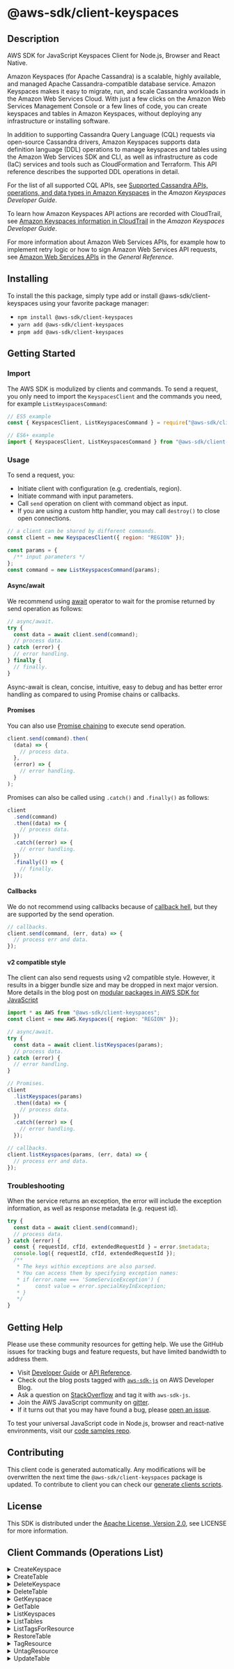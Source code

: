 <!-- generated file, do not edit directly -->

# @aws-sdk/client-keyspaces

## Description

AWS SDK for JavaScript Keyspaces Client for Node.js, Browser and React Native.

<p>Amazon Keyspaces (for Apache Cassandra) is a scalable,
highly available, and managed Apache Cassandra-compatible database service. Amazon Keyspaces makes it easy to migrate,
run, and scale Cassandra workloads in the Amazon Web Services Cloud. With just a few clicks on the Amazon Web Services Management Console or a few lines of code,
you can create keyspaces and tables in Amazon Keyspaces, without deploying any infrastructure or installing software. </p>
<p>In addition to supporting Cassandra Query Language (CQL) requests via open-source Cassandra drivers,
Amazon Keyspaces supports data definition language (DDL) operations to manage keyspaces and tables using the Amazon Web Services SDK and CLI, as well as
infrastructure as code (IaC) services and tools such as CloudFormation and Terraform. This API reference describes
the supported DDL operations in detail.</p>
<p>For the list of all supported CQL APIs, see <a href="https://docs.aws.amazon.com/keyspaces/latest/devguide/cassandra-apis.html">Supported Cassandra APIs, operations, and data types
in Amazon Keyspaces</a> in the <i>Amazon Keyspaces Developer
Guide</i>.</p>
<p>To learn how Amazon Keyspaces API actions are recorded with CloudTrail, see <a href="https://docs.aws.amazon.com/keyspaces/latest/devguide/logging-using-cloudtrail.html#service-name-info-in-cloudtrail">Amazon Keyspaces information in CloudTrail</a> in the <i>Amazon Keyspaces Developer
Guide</i>.</p>
<p>For more information about Amazon Web Services APIs, for example how to implement retry logic or how to sign Amazon Web Services API requests, see <a href="https://docs.aws.amazon.com/general/latest/gr/aws-apis.html">Amazon Web Services APIs</a> in the <i>General Reference</i>.</p>

## Installing

To install the this package, simply type add or install @aws-sdk/client-keyspaces
using your favorite package manager:

- `npm install @aws-sdk/client-keyspaces`
- `yarn add @aws-sdk/client-keyspaces`
- `pnpm add @aws-sdk/client-keyspaces`

## Getting Started

### Import

The AWS SDK is modulized by clients and commands.
To send a request, you only need to import the `KeyspacesClient` and
the commands you need, for example `ListKeyspacesCommand`:

```js
// ES5 example
const { KeyspacesClient, ListKeyspacesCommand } = require("@aws-sdk/client-keyspaces");
```

```ts
// ES6+ example
import { KeyspacesClient, ListKeyspacesCommand } from "@aws-sdk/client-keyspaces";
```

### Usage

To send a request, you:

- Initiate client with configuration (e.g. credentials, region).
- Initiate command with input parameters.
- Call `send` operation on client with command object as input.
- If you are using a custom http handler, you may call `destroy()` to close open connections.

```js
// a client can be shared by different commands.
const client = new KeyspacesClient({ region: "REGION" });

const params = {
  /** input parameters */
};
const command = new ListKeyspacesCommand(params);
```

#### Async/await

We recommend using [await](https://developer.mozilla.org/en-US/docs/Web/JavaScript/Reference/Operators/await)
operator to wait for the promise returned by send operation as follows:

```js
// async/await.
try {
  const data = await client.send(command);
  // process data.
} catch (error) {
  // error handling.
} finally {
  // finally.
}
```

Async-await is clean, concise, intuitive, easy to debug and has better error handling
as compared to using Promise chains or callbacks.

#### Promises

You can also use [Promise chaining](https://developer.mozilla.org/en-US/docs/Web/JavaScript/Guide/Using_promises#chaining)
to execute send operation.

```js
client.send(command).then(
  (data) => {
    // process data.
  },
  (error) => {
    // error handling.
  }
);
```

Promises can also be called using `.catch()` and `.finally()` as follows:

```js
client
  .send(command)
  .then((data) => {
    // process data.
  })
  .catch((error) => {
    // error handling.
  })
  .finally(() => {
    // finally.
  });
```

#### Callbacks

We do not recommend using callbacks because of [callback hell](http://callbackhell.com/),
but they are supported by the send operation.

```js
// callbacks.
client.send(command, (err, data) => {
  // process err and data.
});
```

#### v2 compatible style

The client can also send requests using v2 compatible style.
However, it results in a bigger bundle size and may be dropped in next major version. More details in the blog post
on [modular packages in AWS SDK for JavaScript](https://aws.amazon.com/blogs/developer/modular-packages-in-aws-sdk-for-javascript/)

```ts
import * as AWS from "@aws-sdk/client-keyspaces";
const client = new AWS.Keyspaces({ region: "REGION" });

// async/await.
try {
  const data = await client.listKeyspaces(params);
  // process data.
} catch (error) {
  // error handling.
}

// Promises.
client
  .listKeyspaces(params)
  .then((data) => {
    // process data.
  })
  .catch((error) => {
    // error handling.
  });

// callbacks.
client.listKeyspaces(params, (err, data) => {
  // process err and data.
});
```

### Troubleshooting

When the service returns an exception, the error will include the exception information,
as well as response metadata (e.g. request id).

```js
try {
  const data = await client.send(command);
  // process data.
} catch (error) {
  const { requestId, cfId, extendedRequestId } = error.$metadata;
  console.log({ requestId, cfId, extendedRequestId });
  /**
   * The keys within exceptions are also parsed.
   * You can access them by specifying exception names:
   * if (error.name === 'SomeServiceException') {
   *     const value = error.specialKeyInException;
   * }
   */
}
```

## Getting Help

Please use these community resources for getting help.
We use the GitHub issues for tracking bugs and feature requests, but have limited bandwidth to address them.

- Visit [Developer Guide](https://docs.aws.amazon.com/sdk-for-javascript/v3/developer-guide/welcome.html)
  or [API Reference](https://docs.aws.amazon.com/AWSJavaScriptSDK/v3/latest/index.html).
- Check out the blog posts tagged with [`aws-sdk-js`](https://aws.amazon.com/blogs/developer/tag/aws-sdk-js/)
  on AWS Developer Blog.
- Ask a question on [StackOverflow](https://stackoverflow.com/questions/tagged/aws-sdk-js) and tag it with `aws-sdk-js`.
- Join the AWS JavaScript community on [gitter](https://gitter.im/aws/aws-sdk-js-v3).
- If it turns out that you may have found a bug, please [open an issue](https://github.com/aws/aws-sdk-js-v3/issues/new/choose).

To test your universal JavaScript code in Node.js, browser and react-native environments,
visit our [code samples repo](https://github.com/aws-samples/aws-sdk-js-tests).

## Contributing

This client code is generated automatically. Any modifications will be overwritten the next time the `@aws-sdk/client-keyspaces` package is updated.
To contribute to client you can check our [generate clients scripts](https://github.com/aws/aws-sdk-js-v3/tree/main/scripts/generate-clients).

## License

This SDK is distributed under the
[Apache License, Version 2.0](http://www.apache.org/licenses/LICENSE-2.0),
see LICENSE for more information.

## Client Commands (Operations List)

<details>
<summary>
CreateKeyspace
</summary>

[Command API Reference](https://docs.aws.amazon.com/AWSJavaScriptSDK/v3/latest/client/keyspaces/command/CreateKeyspaceCommand/) / [Input](https://docs.aws.amazon.com/AWSJavaScriptSDK/v3/latest/Package/-aws-sdk-client-keyspaces/Interface/CreateKeyspaceCommandInput/) / [Output](https://docs.aws.amazon.com/AWSJavaScriptSDK/v3/latest/Package/-aws-sdk-client-keyspaces/Interface/CreateKeyspaceCommandOutput/)

</details>
<details>
<summary>
CreateTable
</summary>

[Command API Reference](https://docs.aws.amazon.com/AWSJavaScriptSDK/v3/latest/client/keyspaces/command/CreateTableCommand/) / [Input](https://docs.aws.amazon.com/AWSJavaScriptSDK/v3/latest/Package/-aws-sdk-client-keyspaces/Interface/CreateTableCommandInput/) / [Output](https://docs.aws.amazon.com/AWSJavaScriptSDK/v3/latest/Package/-aws-sdk-client-keyspaces/Interface/CreateTableCommandOutput/)

</details>
<details>
<summary>
DeleteKeyspace
</summary>

[Command API Reference](https://docs.aws.amazon.com/AWSJavaScriptSDK/v3/latest/client/keyspaces/command/DeleteKeyspaceCommand/) / [Input](https://docs.aws.amazon.com/AWSJavaScriptSDK/v3/latest/Package/-aws-sdk-client-keyspaces/Interface/DeleteKeyspaceCommandInput/) / [Output](https://docs.aws.amazon.com/AWSJavaScriptSDK/v3/latest/Package/-aws-sdk-client-keyspaces/Interface/DeleteKeyspaceCommandOutput/)

</details>
<details>
<summary>
DeleteTable
</summary>

[Command API Reference](https://docs.aws.amazon.com/AWSJavaScriptSDK/v3/latest/client/keyspaces/command/DeleteTableCommand/) / [Input](https://docs.aws.amazon.com/AWSJavaScriptSDK/v3/latest/Package/-aws-sdk-client-keyspaces/Interface/DeleteTableCommandInput/) / [Output](https://docs.aws.amazon.com/AWSJavaScriptSDK/v3/latest/Package/-aws-sdk-client-keyspaces/Interface/DeleteTableCommandOutput/)

</details>
<details>
<summary>
GetKeyspace
</summary>

[Command API Reference](https://docs.aws.amazon.com/AWSJavaScriptSDK/v3/latest/client/keyspaces/command/GetKeyspaceCommand/) / [Input](https://docs.aws.amazon.com/AWSJavaScriptSDK/v3/latest/Package/-aws-sdk-client-keyspaces/Interface/GetKeyspaceCommandInput/) / [Output](https://docs.aws.amazon.com/AWSJavaScriptSDK/v3/latest/Package/-aws-sdk-client-keyspaces/Interface/GetKeyspaceCommandOutput/)

</details>
<details>
<summary>
GetTable
</summary>

[Command API Reference](https://docs.aws.amazon.com/AWSJavaScriptSDK/v3/latest/client/keyspaces/command/GetTableCommand/) / [Input](https://docs.aws.amazon.com/AWSJavaScriptSDK/v3/latest/Package/-aws-sdk-client-keyspaces/Interface/GetTableCommandInput/) / [Output](https://docs.aws.amazon.com/AWSJavaScriptSDK/v3/latest/Package/-aws-sdk-client-keyspaces/Interface/GetTableCommandOutput/)

</details>
<details>
<summary>
ListKeyspaces
</summary>

[Command API Reference](https://docs.aws.amazon.com/AWSJavaScriptSDK/v3/latest/client/keyspaces/command/ListKeyspacesCommand/) / [Input](https://docs.aws.amazon.com/AWSJavaScriptSDK/v3/latest/Package/-aws-sdk-client-keyspaces/Interface/ListKeyspacesCommandInput/) / [Output](https://docs.aws.amazon.com/AWSJavaScriptSDK/v3/latest/Package/-aws-sdk-client-keyspaces/Interface/ListKeyspacesCommandOutput/)

</details>
<details>
<summary>
ListTables
</summary>

[Command API Reference](https://docs.aws.amazon.com/AWSJavaScriptSDK/v3/latest/client/keyspaces/command/ListTablesCommand/) / [Input](https://docs.aws.amazon.com/AWSJavaScriptSDK/v3/latest/Package/-aws-sdk-client-keyspaces/Interface/ListTablesCommandInput/) / [Output](https://docs.aws.amazon.com/AWSJavaScriptSDK/v3/latest/Package/-aws-sdk-client-keyspaces/Interface/ListTablesCommandOutput/)

</details>
<details>
<summary>
ListTagsForResource
</summary>

[Command API Reference](https://docs.aws.amazon.com/AWSJavaScriptSDK/v3/latest/client/keyspaces/command/ListTagsForResourceCommand/) / [Input](https://docs.aws.amazon.com/AWSJavaScriptSDK/v3/latest/Package/-aws-sdk-client-keyspaces/Interface/ListTagsForResourceCommandInput/) / [Output](https://docs.aws.amazon.com/AWSJavaScriptSDK/v3/latest/Package/-aws-sdk-client-keyspaces/Interface/ListTagsForResourceCommandOutput/)

</details>
<details>
<summary>
RestoreTable
</summary>

[Command API Reference](https://docs.aws.amazon.com/AWSJavaScriptSDK/v3/latest/client/keyspaces/command/RestoreTableCommand/) / [Input](https://docs.aws.amazon.com/AWSJavaScriptSDK/v3/latest/Package/-aws-sdk-client-keyspaces/Interface/RestoreTableCommandInput/) / [Output](https://docs.aws.amazon.com/AWSJavaScriptSDK/v3/latest/Package/-aws-sdk-client-keyspaces/Interface/RestoreTableCommandOutput/)

</details>
<details>
<summary>
TagResource
</summary>

[Command API Reference](https://docs.aws.amazon.com/AWSJavaScriptSDK/v3/latest/client/keyspaces/command/TagResourceCommand/) / [Input](https://docs.aws.amazon.com/AWSJavaScriptSDK/v3/latest/Package/-aws-sdk-client-keyspaces/Interface/TagResourceCommandInput/) / [Output](https://docs.aws.amazon.com/AWSJavaScriptSDK/v3/latest/Package/-aws-sdk-client-keyspaces/Interface/TagResourceCommandOutput/)

</details>
<details>
<summary>
UntagResource
</summary>

[Command API Reference](https://docs.aws.amazon.com/AWSJavaScriptSDK/v3/latest/client/keyspaces/command/UntagResourceCommand/) / [Input](https://docs.aws.amazon.com/AWSJavaScriptSDK/v3/latest/Package/-aws-sdk-client-keyspaces/Interface/UntagResourceCommandInput/) / [Output](https://docs.aws.amazon.com/AWSJavaScriptSDK/v3/latest/Package/-aws-sdk-client-keyspaces/Interface/UntagResourceCommandOutput/)

</details>
<details>
<summary>
UpdateTable
</summary>

[Command API Reference](https://docs.aws.amazon.com/AWSJavaScriptSDK/v3/latest/client/keyspaces/command/UpdateTableCommand/) / [Input](https://docs.aws.amazon.com/AWSJavaScriptSDK/v3/latest/Package/-aws-sdk-client-keyspaces/Interface/UpdateTableCommandInput/) / [Output](https://docs.aws.amazon.com/AWSJavaScriptSDK/v3/latest/Package/-aws-sdk-client-keyspaces/Interface/UpdateTableCommandOutput/)

</details>
